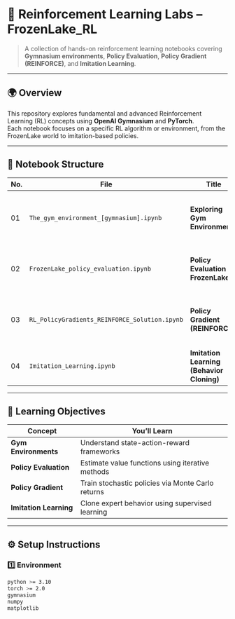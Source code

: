

# 🤖 Reinforcement Learning Labs – FrozenLake_RL

> A collection of hands-on reinforcement learning notebooks covering **Gymnasium environments**, **Policy Evaluation**, **Policy Gradient (REINFORCE)**, and **Imitation Learning**.

---

## 🌍 Overview

This repository explores fundamental and advanced Reinforcement Learning (RL) concepts using **OpenAI Gymnasium** and **PyTorch**.  
Each notebook focuses on a specific RL algorithm or environment, from the FrozenLake world to imitation-based policies.

---

## 📂 Notebook Structure

| No. | File | Title | Description |
|-----|------|--------|-------------|
| 01 | `The_gym_environment_[gymnasium].ipynb` | **Exploring Gym Environments** | Learn how to interact with environments, observe states, and visualize actions/rewards. |
| 02 | `FrozenLake_policy_evaluation.ipynb` | **Policy Evaluation on FrozenLake** | Compute value functions via iterative Dynamic Programming. |
| 03 | `RL_PolicyGradients_REINFORCE_Solution.ipynb` | **Policy Gradient (REINFORCE)** | Implement Monte Carlo policy gradient and update stochastic policies. |
| 04 | `Imitation_Learning.ipynb` | **Imitation Learning (Behavior Cloning)** | Train an agent to mimic expert demonstrations. |

---

## 🧠 Learning Objectives

| Concept | You’ll Learn |
|----------|--------------|
| **Gym Environments** | Understand state-action-reward frameworks |
| **Policy Evaluation** | Estimate value functions using iterative methods |
| **Policy Gradient** | Train stochastic policies via Monte Carlo returns |
| **Imitation Learning** | Clone expert behavior using supervised learning |

---

## ⚙️ Setup Instructions

### 1️⃣ Environment
```bash
python >= 3.10
torch >= 2.0
gymnasium
numpy
matplotlib
